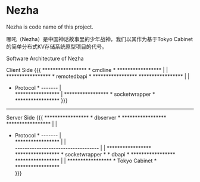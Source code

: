 Nezha
=====

Nezha is code name of this project.

哪吒（Nezha）是中国神话故事里的少年战神，我们以其作为基于Tokyo Cabinet的简单分布式KV存储系统原型项目的代号。

Software Architecture of Nezha

Client Side
{{{
                    *****************
                    *    cmdline    *
                    *****************
                            |
                            |
                    *****************
                    *  remotedbapi  *
                    *****************
   *****************       |   |
   *   Protocol    * -------   |                            
   *****************           |
                    *****************
                    * socketwrapper *
                    *****************
}}}                    
                                                
---------------------------------------------------------------------

Server Side
{{{
                    *****************
                    *    dbserver   *
                    *****************                    
   *****************       |   |
   *   Protocol    * -------   |                            
   *****************           |
                               |                            
              -----------------------------------
              |                                 |
      *****************                 *****************
      * socketwrapper *                 *     dbapi     *
      *****************                 *****************
                                                |
                                                |
                                        *****************
                                        * Tokyo Cabinet *
                                        *****************                    
}}}

